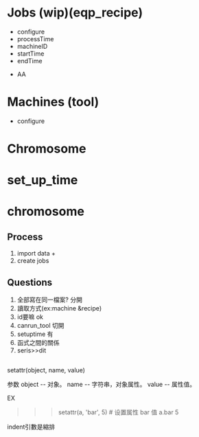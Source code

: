 # Jobs (wip)(eqp_recipe)
- configure
- processTime
- machineID
- startTime
- endTime
+ AA

# Machines (tool)
- configure

# Chromosome



# set_up_time

# chromosome

## Process
1. import data
    + 
2. create jobs

## Questions
1. 全部寫在同一檔案? 分開
2. 讀取方式(ex:machine &recipe) 
3. id要嘛 ok
4. canrun_tool  切開
5. setuptime   有
6. 函式之間的關係
7. seris>>dit

##
setattr(object, name, value)

参数
object -- 对象。
name -- 字符串，对象属性。
value -- 属性值。

EX
>>> setattr(a, 'bar', 5)       # 设置属性 bar 值
>>> a.bar
5

indent引數是縮排


